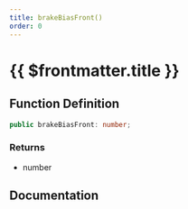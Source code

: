 ```yaml
---
title: brakeBiasFront()
order: 0
---
```


# {{ $frontmatter.title }}

<!--@include: ./brakeBiasFront_partial_header.md-->

## Function Definition

```ts
public brakeBiasFront: number;
```

### Returns

* number

## Documentation

<!--@include: ./brakeBiasFront_partial_footer.md-->
